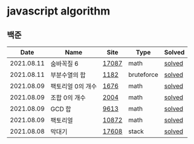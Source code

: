 # javascript algorithm

## 백준

| Date       | Name              | Site                                           | Type       | Solved                                                       |
| ---------- | ----------------- | ---------------------------------------------- | ---------- | ------------------------------------------------------------ |
| 2021.08.11 | 숨바꼭질 6        | [17087](https://www.acmicpc.net/problem/17087) | math       | [solved](https://github.com/jinsuSang/javascript-algorithm/blob/main/boj/bruteforce/boj17087.js) |
| 2021.08.11 | 부분수열의 합     | [1182](https://www.acmicpc.net/problem/1182)   | bruteforce | [solved](https://github.com/jinsuSang/javascript-algorithm/blob/main/boj/bruteforce/boj1182.js) |
| 2021.08.09 | 팩토리얼 0의 개수 | [1676](https://www.acmicpc.net/problem/1676)   | math       | [solved](https://github.com/jinsuSang/javascript-algorithm/blob/main/boj/math/boj1676.js) |
| 2021.08.09 | 조합 0의 개수     | [2004](https://www.acmicpc.net/problem/2004)   | math       | [solved](https://github.com/jinsuSang/javascript-algorithm/blob/main/boj/math/boj2004.js) |
| 2021.08.09 | GCD 합            | [9613](https://www.acmicpc.net/problem/9613)   | math       | [solved](https://github.com/jinsuSang/javascript-algorithm/blob/main/boj/math/boj9613.js) |
| 2021.08.09 | 팩토리얼          | [10872](https://www.acmicpc.net/problem/10872) | math       | [solved](https://github.com/jinsuSang/javascript-algorithm/blob/main/boj/math/boj10872.js) |
| 2021.08.08 | 막대기            | [17608](https://www.acmicpc.net/problem/17608) | stack      | [solved](https://github.com/jinsuSang/javascript-algorithm/blob/main/boj/stack/boj17608.js) |

